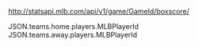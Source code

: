 

http://statsapi.mlb.com/api/v1/game/GameId/boxscore/


JSON.teams.home.players.MLBPlayerId
JSON.teams.away.players.MLBPlayerId